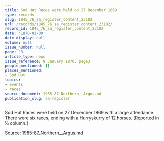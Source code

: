 ```yaml
---
title: Sod Hut Races were held on 27 December 1869
type: records
slug: 1845_76_sa_register_content_23102
url: /records/1845_76_sa_register_content_23102/
record_id: 1845_76_sa_register_content_23102
date: '1870-01-08'
date_display: null
volume: null
issue_number: null
page: '3'
article_type: news
issue_reference: 8 January 1870, page3
people_mentioned: []
places_mentioned:
- Sod Hut
topics:
- events
- races
source_document: 1985-87_Northern__Argus.md
publication_slug: sa-register
---
```


Sod Hut Races were held on 27 December 1869 with a large attendance.  There were six races, ending with a Hurryskurry of 12 horses.  [Reported in ⅓ column.]

Source: [1985-87_Northern__Argus.md](/downloads/markdown/1985-87_Northern__Argus.md)
